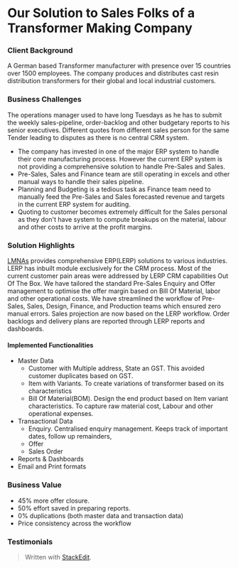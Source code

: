 
# Our Solution to Sales Folks of a Transformer Making Company

### Client Background
A German based Transformer manufacturer with presence over 15 countries over 1500 employees. The company produces and distributes cast resin distribution transformers for their global and local industrial customers. 
### Business Challenges
The operations manager used to have long Tuesdays as he has to submit the weekly sales-pipeline, order-backlog and other budgetary reports to his senior executives.
Different quotes from different sales person for the same Tender leading to disputes as there is no central CRM system.
 - The company has invested in one of the major ERP system to handle their  core manufacturing process. However the current ERP system is not providing a comprehensive solution to handle Pre-Sales and Sales. 
 - Pre-Sales, Sales and Finance team are still operating in excels and other manual ways to handle their sales pipeline.
 - Planning and Budgeting is a tedious task as Finance team need to manually feed the Pre-Sales and Sales forecasted revenue and targets in the current ERP system for auditing. 
 - Quoting to customer becomes extremely difficult for the Sales personal as they don't have system to compute breakups on the material, labour and other costs to arrive at the profit margins.

### Solution Highlights
[LMNAs](https://lmnas.com) provides comprehensive ERP(LERP) solutions to various industries. LERP has inbuilt module exclusively for the CRM process. Most of the current customer pain areas were addressed by LERP CRM capabilities Out Of The Box.
We have tailored the standard Pre-Sales Enquiry and Offer management to optimise the offer margin based on Bill Of Material, labor and other operational costs.
We have streamlined the workflow of Pre-Sales, Sales, Design, Finance, and Production teams which ensured zero manual errors. Sales projection are now  based on the LERP workflow. Order backlogs and delivery plans are reported through LERP reports and dashboards.
#### Implemented Functionalities

 - Master Data
	 - Customer with Multiple address, State an GST. This avoided customer duplicates based on GST.
	 - Item with Variants. To create variations of transformer based on its characteristics
	 - Bill Of Material(BOM). Design the end product based on Item variant characteristics. To capture raw material cost, Labour and other operational expenses. 
 - Transactional Data
	 - Enquiry. Centralised enquiry management. Keeps track of important dates, follow up remainders, 
	 - Offer
	 - Sales Order
 - Reports & Dashboards
 - Email and Print formats

### Business Value
 - 45% more offer closure. 
 - 50% effort saved in preparing reports. 
 - 0% duplications (both master data and transaction data) 
 - Price consistency across the workflow

### Testimonials


> Written with [StackEdit](https://stackedit.io/).
<!--stackedit_data:
eyJoaXN0b3J5IjpbMTk1MDI2MjU5MCwxNzc5OTUyNjk0LC03OT
ExMTI3MjEsLTIwODIwMTUyMzcsNjI1MzkyNDgyLDE5MzkzMTc2
MDgsMTQ5NDUyNTM1Niw2NTQwMjEzNDcsMjEyODI2MjQ3MywtMz
c2MjQ4ODcwLC0yMDM3MjU1MjU3LC0xMjk3MTM4NjgzXX0=
-->